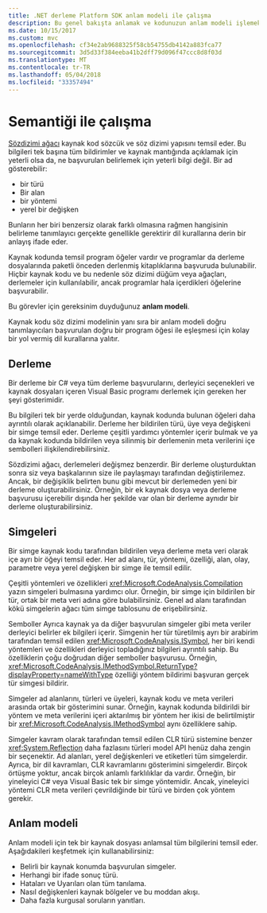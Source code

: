 ```yaml
---
title: .NET derleme Platform SDK anlam modeli ile çalışma
description: Bu genel bakışta anlamak ve kodunuzun anlam modeli işlemek için kullandığınız türünün bir anlayış sağlar.
ms.date: 10/15/2017
ms.custom: mvc
ms.openlocfilehash: cf34e2ab9688325f58cb54755db4142a883fca77
ms.sourcegitcommit: 3d5d33f384eeba41b2dff79d096f47ccc8d8f03d
ms.translationtype: MT
ms.contentlocale: tr-TR
ms.lasthandoff: 05/04/2018
ms.locfileid: "33357494"
---
```

# <a name="work-with-semantics"></a>Semantiği ile çalışma

[Sözdizimi ağacı](work-with-syntax.md) kaynak kod sözcük ve söz dizimi yapısını temsil eder. Bu bilgileri tek başına tüm bildirimler ve kaynak mantığında açıklamak için yeterli olsa da, ne başvurulan belirlemek için yeterli bilgi değil. Bir ad gösterebilir:

- bir türü
- Bir alan
- bir yöntemi
- yerel bir değişken

Bunların her biri benzersiz olarak farklı olmasına rağmen hangisinin belirleme tanımlayıcı gerçekte genellikle gerektirir dil kurallarına derin bir anlayış ifade eder. 

Kaynak kodunda temsil program öğeler vardır ve programlar da derleme dosyalarında paketli önceden derlenmiş kitaplıklarına başvuruda bulunabilir. Hiçbir kaynak kodu ve bu nedenle söz dizimi düğüm veya ağaçları, derlemeler için kullanılabilir, ancak programlar hala içerdikleri öğelerine başvurabilir.

Bu görevler için gereksinim duyduğunuz **anlam modeli**.

Kaynak kodu söz dizimi modelinin yanı sıra bir anlam modeli doğru tanımlayıcıları başvurulan doğru bir program öğesi ile eşleşmesi için kolay bir yol vermiş dil kurallarına yalıtır.

## <a name="compilation"></a>Derleme

Bir derleme bir C# veya tüm derleme başvurularını, derleyici seçenekleri ve kaynak dosyaları içeren Visual Basic programı derlemek için gereken her şeyi gösterimidir. 

Bu bilgileri tek bir yerde olduğundan, kaynak kodunda bulunan öğeleri daha ayrıntılı olarak açıklanabilir. Derleme her bildirilen türü, üye veya değişkeni bir simge temsil eder. Derleme çeşitli yardımcı yöntemler içerir bulmak ve ya da kaynak kodunda bildirilen veya silinmiş bir derlemenin meta verilerini içe sembolleri ilişkilendirebilirsiniz.

Sözdizimi ağacı, derlemeleri değişmez benzerdir. Bir derleme oluşturduktan sonra siz veya başkalarının size ile paylaşmayı tarafından değiştirilemez. Ancak, bir değişiklik belirten bunu gibi mevcut bir derlemeden yeni bir derleme oluşturabilirsiniz. Örneğin, bir ek kaynak dosya veya derleme başvurusu içerebilir dışında her şekilde var olan bir derleme aynıdır bir derleme oluşturabilirsiniz.

## <a name="symbols"></a>Simgeleri

Bir simge kaynak kodu tarafından bildirilen veya derleme meta veri olarak içe ayrı bir öğeyi temsil eder. Her ad alanı, tür, yöntemi, özelliği, alan, olay, parametre veya yerel değişken bir simge ile temsil edilir. 

Çeşitli yöntemleri ve özellikleri <xref:Microsoft.CodeAnalysis.Compilation> yazın simgeleri bulmasına yardımcı olur. Örneğin, bir simge için bildirilen bir tür, ortak bir meta veri adına göre bulabilirsiniz. Genel ad alanı tarafından kökü simgelerin ağacı tüm simge tablosunu de erişebilirsiniz.

Semboller Ayrıca kaynak ya da diğer başvurulan simgeler gibi meta veriler derleyici belirler ek bilgileri içerir. Simgenin her tür türetilmiş ayrı bir arabirim tarafından temsil edilen <xref:Microsoft.CodeAnalysis.ISymbol>, her biri kendi yöntemleri ve özellikleri derleyici topladığınız bilgileri ayrıntılı sahip. Bu özelliklerin çoğu doğrudan diğer semboller başvurusu. Örneğin, <xref:Microsoft.CodeAnalysis.IMethodSymbol.ReturnType?displayProperty=nameWithType> özelliği yöntem bildirimi başvuran gerçek tür simgesi bildirir.

Simgeler ad alanlarını, türleri ve üyeleri, kaynak kodu ve meta verileri arasında ortak bir gösterimini sunar. Örneğin, kaynak kodunda bildirildi bir yöntem ve meta verilerini içeri aktarılmış bir yöntem her ikisi de belirtilmiştir bir <xref:Microsoft.CodeAnalysis.IMethodSymbol> aynı özelliklere sahip.

Simgeler kavram olarak tarafından temsil edilen CLR türü sistemine benzer <xref:System.Reflection> daha fazlasını türleri model API henüz daha zengin bir seçenektir. Ad alanları, yerel değişkenleri ve etiketleri tüm simgelerdir. Ayrıca, bir dil kavramları, CLR kavramlarını gösterimini simgelerdir. Birçok örtüşme yoktur, ancak birçok anlamlı farklılıklar da vardır. Örneğin, bir yineleyici C# veya Visual Basic tek bir simge yöntemidir. Ancak, yineleyici yöntemi CLR meta verileri çevrildiğinde bir türü ve birden çok yöntem gerekir.

## <a name="semantic-model"></a>Anlam modeli

Anlam modeli için tek bir kaynak dosyası anlamsal tüm bilgilerini temsil eder. Aşağıdakileri keşfetmek için kullanabilirsiniz: 

* Belirli bir kaynak konumda başvurulan simgeler.
* Herhangi bir ifade sonuç türü.
* Hataları ve Uyarıları olan tüm tanılama.
* Nasıl değişkenleri kaynak bölgeler ve bu moddan akışı.
* Daha fazla kurgusal soruların yanıtları.
